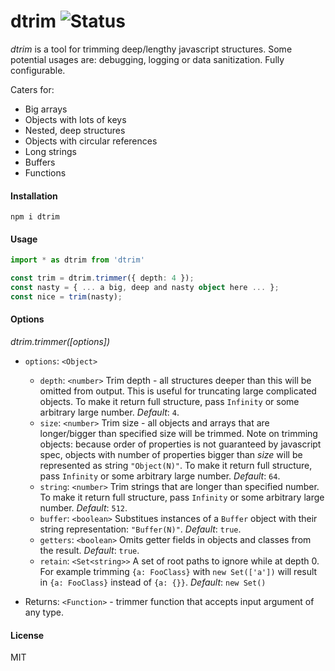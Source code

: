 # dtrim ![Status](https://github.com/runk/dtrim/actions/workflows/release.yml/badge.svg)

_dtrim_ is a tool for trimming deep/lengthy javascript structures. Some potential usages are: debugging, logging or data sanitization. Fully configurable.

Caters for:

- Big arrays
- Objects with lots of keys
- Nested, deep structures
- Objects with circular references
- Long strings
- Buffers
- Functions

#### Installation

```shell
npm i dtrim
```

#### Usage

```typescript
import * as dtrim from 'dtrim'

const trim = dtrim.trimmer({ depth: 4 });
const nasty = { ... a big, deep and nasty object here ... };
const nice = trim(nasty);
```

#### Options

_dtrim.trimmer([options])_

- `options`: `<Object>`

  - `depth`: `<number>` Trim depth - all structures deeper than this will be omitted from output. This is useful for truncating large complicated objects. To make it return full structure, pass `Infinity` or some arbitrary large number. _Default_: `4`.
  - `size`: `<number>` Trim size - all objects and arrays that are longer/bigger than specified size will be trimmed. Note on trimming objects: because order of properties is not guaranteed by javascript spec, objects with number of properties bigger than _size_ will be represented as string `"Object(N)"`. To make it return full structure, pass `Infinity` or some arbitrary large number. _Default_: `64`.
  - `string`: `<number>` Trim strings that are longer than specified number. To make it return full structure, pass `Infinity` or some arbitrary large number. _Default_: `512`.
  - `buffer`: `<boolean>` Substitues instances of a `Buffer` object with their string representation: `"Buffer(N)"`. _Default_: `true`.
  - `getters`: `<boolean>` Omits getter fields in objects and classes from the result. _Default_: `true`.
  - `retain`: `<Set<string>>` A set of root paths to ignore while at depth 0. For example trimming `{a: FooClass}` with `new Set(['a'])` will result in `{a: FooClass}` instead of `{a: {}}`. _Default_: `new Set()`

- Returns: `<Function>` - trimmer function that accepts input argument of any type.

#### License

MIT
